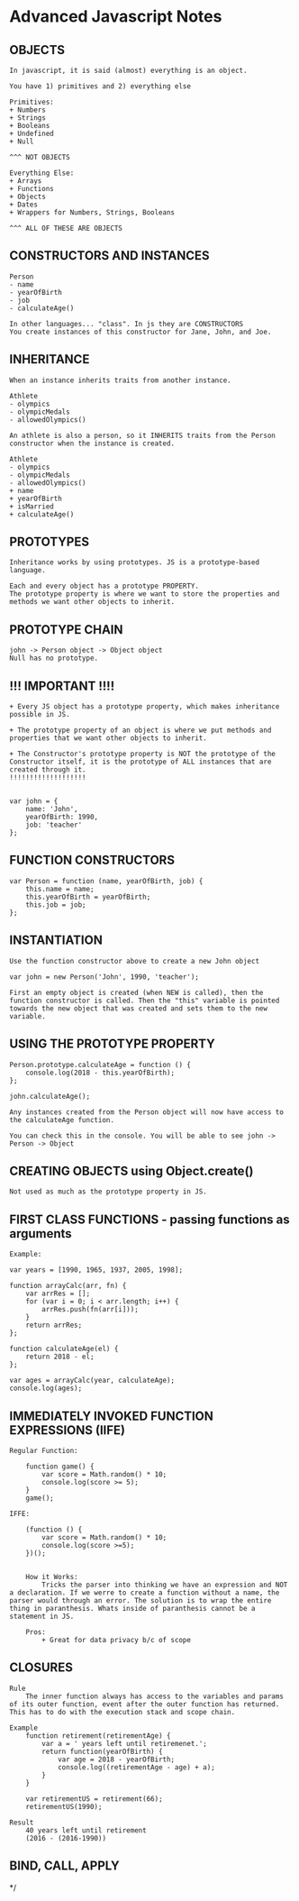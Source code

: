 # Advanced Javascript Notes

## OBJECTS 
    In javascript, it is said (almost) everything is an object.

    You have 1) primitives and 2) everything else

    Primitives:
    + Numbers
    + Strings
    + Booleans
    + Undefined
    + Null

    ^^^ NOT OBJECTS

    Everything Else:
    + Arrays
    + Functions
    + Objects
    + Dates
    + Wrappers for Numbers, Strings, Booleans

    ^^^ ALL OF THESE ARE OBJECTS

## CONSTRUCTORS AND INSTANCES

    Person 
    - name
    - yearOfBirth
    - job
    - calculateAge()

    In other languages... "class". In js they are CONSTRUCTORS
    You create instances of this constructor for Jane, John, and Joe.

## INHERITANCE
    When an instance inherits traits from another instance. 

    Athlete
    - olympics
    - olympicMedals
    - allowedOlympics()

    An athlete is also a person, so it INHERITS traits from the Person constructor when the instance is created.

    Athlete
    - olympics
    - olympicMedals
    - allowedOlympics()
    + name
    + yearOfBirth
    + isMarried
    + calculateAge()

## PROTOTYPES
    Inheritance works by using prototypes. JS is a prototype-based language.

    Each and every object has a prototype PROPERTY.
    The prototype property is where we want to store the properties and methods we want other objects to inherit.

## PROTOTYPE CHAIN
    john -> Person object -> Object object
    Null has no prototype.



## !!! IMPORTANT !!!!
    + Every JS object has a prototype property, which makes inheritance possible in JS.

    + The prototype property of an object is where we put methods and properties that we want other objects to inherit.

    + The Constructor's prototype property is NOT the prototype of the Constructor itself, it is the prototype of ALL instances that are created through it.
    !!!!!!!!!!!!!!!!!!!


    var john = {
        name: 'John',
        yearOfBirth: 1990,
        job: 'teacher'
    };

## FUNCTION CONSTRUCTORS

    var Person = function (name, yearOfBirth, job) {
        this.name = name;
        this.yearOfBirth = yearOfBirth;
        this.job = job;
    };

## INSTANTIATION

    Use the function constructor above to create a new John object

    var john = new Person('John', 1990, 'teacher');

    First an empty object is created (when NEW is called), then the function constructor is called. Then the "this" variable is pointed towards the new object that was created and sets them to the new variable.


## USING THE PROTOTYPE PROPERTY

    Person.prototype.calculateAge = function () {
        console.log(2018 - this.yearOfBirth);
    };
    
    john.calculateAge();
    
    Any instances created from the Person object will now have access to the calculateAge function.
    
    You can check this in the console. You will be able to see john -> Person -> Object
    
    
## CREATING OBJECTS using Object.create()
    
    Not used as much as the prototype property in JS.
    
## FIRST CLASS FUNCTIONS - passing functions as arguments

    Example:
    
    var years = [1990, 1965, 1937, 2005, 1998];
    
    function arrayCalc(arr, fn) {
        var arrRes = [];
        for (var i = 0; i < arr.length; i++) {
            arrRes.push(fn(arr[i]));
        }
        return arrRes;
    };
    
    function calculateAge(el) {
        return 2018 - el;
    };
    
    var ages = arrayCalc(year, calculateAge);
    console.log(ages);
    
    
## IMMEDIATELY INVOKED FUNCTION EXPRESSIONS (IIFE)
    
    Regular Function:
    
        function game() {
            var score = Math.random() * 10;
            console.log(score >= 5);
        }
        game();
    
    IFFE: 
    
        (function () {
            var score = Math.random() * 10;
            console.log(score >=5);
        })();
        
        
        How it Works:
            Tricks the parser into thinking we have an expression and NOT a declaration. If we werre to create a function without a name, the parser would through an error. The solution is to wrap the entire thing in paranthesis. Whats inside of paranthesis cannot be a statement in JS.
        
        Pros: 
            + Great for data privacy b/c of scope
            
## CLOSURES
    
    Rule
        The inner function always has access to the variables and params of its outer function, event after the outer function has returned. This has to do with the execution stack and scope chain.
        
    Example
        function retirement(retirementAge) {
            var a = ' years left until retiremenet.';
            return function(yearOfBirth) {
                var age = 2018 - yearOfBirth;
                console.log((retirementAge - age) + a);
            }
        }
        
        var retirementUS = retirement(66);
        retirementUS(1990);
        
    Result
        40 years left until retirement
        (2016 - (2016-1990))
    
    
## BIND, CALL, APPLY
    
    
    
    
    

    

    
    





















*/

